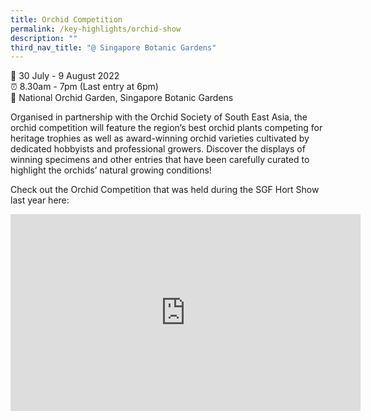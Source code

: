 ```yaml
---
title: Orchid Competition
permalink: /key-highlights/orchid-show
description: ""
third_nav_title: "@ Singapore Botanic Gardens"
---
```

📆 30 July - 9 August 2022 <br>
⏰ 8.30am - 7pm (Last entry at 6pm)<br>
📍 National Orchid Garden, Singapore Botanic Gardens <br>

Organised in partnership with the Orchid Society of South East Asia, the orchid competition will feature the region’s best orchid plants competing for heritage trophies as well as award-winning orchid varieties cultivated by dedicated hobbyists and professional growers. Discover the displays of winning specimens and other entries that have been carefully curated to highlight the orchids’ natural growing conditions!

Check out the Orchid Competition that was held during the SGF Hort Show last year here:
<iframe width="560" height="315" src="https://www.youtube.com/embed/aSUo-DcassQ" title="YouTube video player" frameborder="0" allow="accelerometer; autoplay; clipboard-write; encrypted-media; gyroscope; picture-in-picture" allowfullscreen></iframe>
